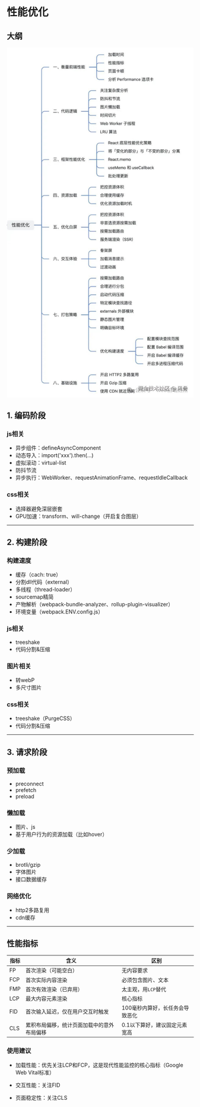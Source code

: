 # 性能优化

## 大纲

![大纲](./性能优化大纲.jpg)

## 1. 编码阶段

### js相关

- 异步组件：defineAsyncComponent
- 动态导入：import('xxx').then(...)
- 虚拟滚动：virtual-list
- 防抖节流
- 异步执行：WebWorker、requestAnimationFrame、requestIdleCallback

### css相关

- 选择器避免深层嵌套
- GPU加速：transform、will-change（开启复合图层）

---

## 2. 构建阶段

### 构建速度

- 缓存（cach: true）
- 分割dll代码（external）
- 多线程（thread-loader）
- sourcemap精简
- 产物解析（webpack-bundle-analyzer、rollup-plugin-visualizer）
- 环境变量（webpack.ENV.config.js）

### js相关

- treeshake
- 代码分割&压缩

### 图片相关

- 转webP
- 多尺寸图片

### css相关

- treeshake（PurgeCSS）
- 代码分割&压缩

---

## 3. 请求阶段

### 预加载

- preconnect
- prefetch
- preload

### 懒加载

- 图片、js
- 基于用户行为的资源加载（比如hover）

### 少加载

- brotli/gzip
- 字体图片
- 接口数据缓存

### 网络优化

- http2多路复用
- cdn缓存

---

## 性能指标

| 指标  | 含义                    | 区别                |
| --- | --------------------- | ----------------- |
| FP  | 首次渲染（可能空白）            | 无内容要求             |
| FCP | 首次实际内容渲染              | 必须包含图片、文本         |
| FMP | 首次有效渲染（已弃用）           | 太主观，用`LCP`替代      |
| LCP | 最大内容元素渲染              | 核心指标              |
| FID | 首次输入延迟，仅在用户交互时触发      | 100毫秒内算好，长任务会导致恶化 |
| CLS | 累积布局偏移，统计页面加载中的意外布局偏移 | 0.1以下算好，建议固定元素宽高  |

### 使用建议

- 加载性能：优先关注LCP和FCP，这是现代性能监控的核心指标（Google Web Vital标准）

- 交互性能：关注FID

- 页面稳定性：关注CLS
